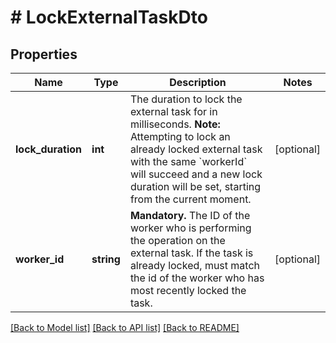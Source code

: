 # # LockExternalTaskDto

## Properties

Name | Type | Description | Notes
------------ | ------------- | ------------- | -------------
**lock_duration** | **int** | The duration to lock the external task for in milliseconds. **Note:** Attempting to lock an already locked external task with the same &#x60;workerId&#x60; will succeed and a new lock duration will be set, starting from the current moment. | [optional]
**worker_id** | **string** | **Mandatory.** The ID of the worker who is performing the operation on the external task. If the task is already locked, must match the id of the worker who has most recently locked the task. | [optional]

[[Back to Model list]](../../README.md#models) [[Back to API list]](../../README.md#endpoints) [[Back to README]](../../README.md)
